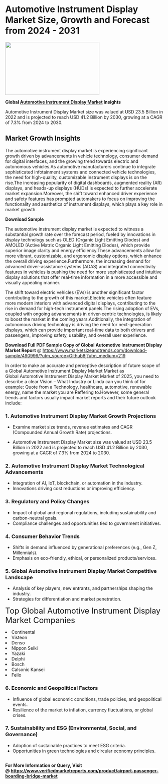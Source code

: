 <H1>Automotive Instrument Display Market Size, Growth and Forecast from 2024 - 2031</H1><img class="aligncenter size-medium wp-image-584254" src="https://thirdeyenews.in/wp-content/uploads/2024/09/Global-Market-Research-300x168.jpeg" alt="" width="300" height="168" /><p><strong>Global&nbsp;<a href="https://www.marketsizeandtrends.com/download-sample/490996/?utm_source=Github8j?utm_medium=219">Automotive Instrument Display Market</a> Insights</strong></p><p>Automotive Instrument Display Market size was valued at USD 23.5 Billion in 2022 and is projected to reach USD 41.2 Billion by 2030, growing at a CAGR of 7.3% from 2024 to 2030.</p><p><h2>Market Growth Insights</h2> <p>The automotive instrument display market is experiencing significant growth driven by advancements in vehicle technology, consumer demand for digital interfaces, and the growing trend towards electric and autonomous vehicles.As automotive manufacturers continue to integrate sophisticated infotainment systems and connected vehicle technologies, the need for high-quality, customizable instrument displays is on the rise.The increasing popularity of digital dashboards, augmented reality (AR) displays, and heads-up displays (HUDs) is expected to further accelerate market expansion.Moreover, the shift toward enhanced driver experience and safety features has prompted automakers to focus on improving the functionality and aesthetics of instrument displays, which plays a key role in market growth.</p> <p><strong>Download Sample</strong></p> <p>The automotive instrument display market is expected to witness a substantial growth rate over the forecast period, fueled by innovations in display technology such as OLED (Organic Light Emitting Diodes) and AMOLED (Active Matrix Organic Light Emitting Diodes), which provide superior image clarity and energy efficiency.These advancements allow for more vibrant, customizable, and ergonomic display options, which enhance the overall driving experience.Furthermore, the increasing demand for advanced driver-assistance systems (ADAS) and integrated connectivity features in vehicles is pushing the need for more sophisticated and intuitive display solutions that offer real-time information in a more accessible and visually appealing manner.</p> <p>The shift toward electric vehicles (EVs) is another significant factor contributing to the growth of this market.Electric vehicles often feature more modern interiors with advanced digital displays, contributing to the rise in demand for high-tech instrument panels.The rising adoption of EVs, coupled with ongoing advancements in driver-centric technologies, is likely to boost the market in the coming years.Additionally, the integration of autonomous driving technology is driving the need for next-generation displays, which can provide important real-time data to both drivers and passengers, improving safety, usability, and overall user experience.</p> <p><span class=""><strong>Download Full PDF Sample Copy of Global Automotive Instrument Display Market Report</strong> @ <a href="https://www.marketsizeandtrends.com/download-sample/490996/?utm_source=Github8j?utm_medium=219" target="_blank">https://www.marketsizeandtrends.com/download-sample/490996/?utm_source=Github8j?utm_medium=219</a></span></p><p>In order to make an accurate and perceptive description of future scope of a Global&nbsp;Automotive Instrument Display Market Market as Global&nbsp;Automotive Instrument Display Market Market of 2025, you need to describe a clear Vision &ndash; What Industry or Linda can you think of for example: Quote from a Technology, healthcare, automotive, renewable energy, name the market you are Reffering to.However, some general trends and factors usually impact market reports and their future outlook include:</p><h3>1.&nbsp;<strong>Automotive Instrument Display Market Growth Projections</strong></h3><ul><li>Examine market size trends, revenue estimates and CAGR (Compounded Annual Growth Rate) projections.</li><li><p>Automotive Instrument Display Market size was valued at USD 23.5 Billion in 2022 and is projected to reach USD 41.2 Billion by 2030, growing at a CAGR of 7.3% from 2024 to 2030.</p></li></ul><h3>2.&nbsp;<strong>Automotive Instrument Display Market Technological Advancements</strong></h3><ul><li>Integration of AI, IoT, blockchain, or automation in the industry.</li><li>Innovations driving cost reductions or improving efficiency.</li></ul><h3>3.&nbsp;<strong>Regulatory and Policy Changes</strong></h3><ul><li>Impact of global and regional regulations, including sustainability and carbon-neutral goals.</li><li>Compliance challenges and opportunities tied to government initiatives.</li></ul><h3>4.&nbsp;<strong>Consumer Behavior Trends</strong></h3><ul><li>Shifts in demand influenced by generational preferences (e.g., Gen Z, Millennials).</li><li>Emphasis on eco-friendly, ethical, or personalized products/services.</li></ul><h3>5.&nbsp;<strong>Global Automotive Instrument Display Market Competitive Landscape</strong></h3><ul><li>Analysis of key players, new entrants, and partnerships shaping the industry.</li><li>Strategies for differentiation and market penetration.</li></ul><p data-pm-slice="1 1 []"><span style="color: inherit; font-family: inherit; font-size: 25px;">Top Global Automotive Instrument Display Market Companies</span></p><div class="" data-test-id=""><p><li>Continental</li><li> Visteon</li><li> Denso</li><li> Nippon Seiki</li><li> Yazaki</li><li> Delphi</li><li> Bosch</li><li> Calsonic Kansei</li><li> Feilo</li></p></div><h3>6.&nbsp;<strong>Economic and Geopolitical Factors</strong></h3><ul><li>Influence of global economic conditions, trade policies, and geopolitical events.</li><li>Resilience of the market to inflation, currency fluctuations, or global crises.</li></ul><h3>7.&nbsp;<strong>Sustainability and ESG (Environmental, Social, and Governance)</strong></h3><ul><li>Adoption of sustainable practices to meet ESG criteria.</li><li>Opportunities in green technologies and circular economy principles.</li></ul><h2><strong style="font-size: 14px;">For More Information or Query, Visit @&nbsp;</strong><a style="background-color: #ffffff; font-size: 14px;" href="https://www.marketsizeandtrends.com/report/automotive-instrument-display-market/" target="_blank">https://www.verifiedmarketreports.com/product/airport-passenger-boarding-bridge-market</a></h2>